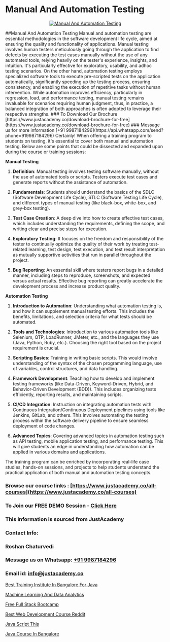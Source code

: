 # Manual And Automation Testing

<p align="center">
  <a href="https://justacademy.co/program-detail/software-testing">
    <img src="https://justacademy.co/storage2/program_images/1704700438.webp" alt="Manual And Automation Testing">
  </a>
</p>
##Manual And Automation Testing
Manual and automation testing are essential methodologies in the software development life cycle, aimed at ensuring the quality and functionality of applications. Manual testing involves human testers meticulously going through the application to find defects by executing the test cases manually without the use of any automated tools, relying heavily on the tester's experience, insights, and intuition. It's particularly effective for exploratory, usability, and adhoc testing scenarios. On the other hand, automation testing employs specialized software tools to execute pre-scripted tests on the application automatically, significantly speeding up the testing process, ensuring consistency, and enabling the execution of repetitive tasks without human intervention. While automation improves efficiency, particularly in regression, load, and performance testing, manual testing remains invaluable for scenarios requiring human judgment, thus, in practice, a balanced integration of both approaches is often adopted to leverage their respective strengths.
### To Download Our Brochure [https://www.justacademy.co/download-brochure-for-free](https://www.justacademy.co/download-brochure-for-free)
### Message us for more information [+91 9987184296](https://api.whatsapp.com/send?phone=919987184296)
Certainly! When offering a training program to students on testing, it's essential to cover both manual and automation testing. Below are some points that could be dissected and expanded upon during the course or training sessions:

**Manual Testing**

1) **Definition**: Manual testing involves testing software manually, without the use of automated tools or scripts. Testers execute test cases and generate reports without the assistance of automation.

2) **Fundamentals**: Students should understand the basics of the SDLC (Software Development Life Cycle), STLC (Software Testing Life Cycle), and different types of manual testing (like black-box, white-box, and grey-box testing).

3) **Test Case Creation**: A deep dive into how to create effective test cases, which includes understanding the requirements, defining the scope, and writing clear and precise steps for execution.

4) **Exploratory Testing**: It focuses on the freedom and responsibility of the tester to continually optimize the quality of their work by treating test-related learning, test design, test execution, and test result interpretation as mutually supportive activities that run in parallel throughout the project.

5) **Bug Reporting**: An essential skill where testers report bugs in a detailed manner, including steps to reproduce, screenshots, and expected versus actual results. Effective bug reporting can greatly accelerate the development process and increase product quality.

**Automation Testing**

1) **Introduction to Automation**: Understanding what automation testing is, and how it can supplement manual testing efforts. This includes the benefits, limitations, and selection criteria for what tests should be automated.

2) **Tools and Technologies**: Introduction to various automation tools like Selenium, QTP, LoadRunner, JMeter, etc., and the languages they use (Java, Python, Ruby, etc.). Choosing the right tool based on the project requirement is crucial.

3) **Scripting Basics**: Training in writing basic scripts. This would involve understanding of the syntax of the chosen programming language, use of variables, control structures, and data handling.

4) **Framework Development**: Teaching how to develop and implement testing frameworks (like Data-Driven, Keyword-Driven, Hybrid, and Behavior-Driven Development (BDD)). This includes organizing tests efficiently, reporting results, and maintaining scripts.

5) **CI/CD Integration**: Instruction on integrating automation tests with Continuous Integration/Continuous Deployment pipelines using tools like Jenkins, GitLab, and others. This involves automating the testing process within the software delivery pipeline to ensure seamless deployment of code changes.

6) **Advanced Topics**: Covering advanced topics in automation testing such as API testing, mobile application testing, and performance testing. This will give students an edge in understanding how automation can be applied in various domains and applications.

The training program can be enriched by incorporating real-life case studies, hands-on sessions, and projects to help students understand the practical application of both manual and automation testing concepts.

### Browse our course links : [https://www.justacademy.co/all-courses](https://www.justacademy.co/all-courses) 
### To Join our FREE DEMO Session - [Click Here](https://www.justacademy.co/register-for-course-demo)


### This information is sourced from JustAcademy
### Contact Info:
### Roshan Chaturvedi
### Message us on Whatsapp: [+91 9987184296](https://api.whatsapp.com/send?phone=919987184296)
### Email id: [info@justacademy.co](mailto:info@justacademy.co)
                
[Best Training Institute In Bangalore For Java](https://www.linkedin.com/pulse/best-training-institute-bangalore-java-justacademy-houston-lom9e?trackingId=R4go9P2SB83dXUv6jAlvKA%3D%3D&lipi=urn%3Ali%3Apage%3Ad_flagship3_company_admin%3BDrK92nhdT%2BeMCX%2FTk95TlQ%3D%3D)

[Machine Learning And Data Analytics](https://www.linkedin.com/pulse/machine-learning-data-analytics-justacademy-portland-9qilf?trackingId=iMaFI%2BSKy%2Bum7AYh8ecc1w%3D%3D&lipi=urn%3Ali%3Apage%3Ad_flagship3_company_admin%3Bis%2Ftn4MqQ4e8qp62a5t3uQ%3D%3D)

[Free Full Stack Bootcamp](https://medium.com/@mahi3106/free-full-stack-bootcamp-0d62690c332f)

[Best Web Development Course Reddit](https://medium.com/@abhidnya.1068/best-web-development-course-reddit-7912e2b76886)

[Java Script This](https://justacademyin.github.io/justacademy/java-script-this)

[Java Course In Bangalore](https://justacademyin.github.io/justacademy/java-course-in-bangalore)

